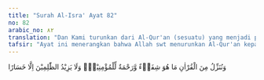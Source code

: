 ```yaml
---
title: "Surah Al-Isra' Ayat 82"
no: 82
arabic_no: ٨٢
translation: "Dan Kami turunkan dari Al-Qur'an (sesuatu) yang menjadi penawar dan rahmat bagi orang yang beriman, sedangkan bagi orang yang zalim (Al-Qur'an itu) hanya akan menambah kerugian."
tafsir: "Ayat ini menerangkan bahwa Allah swt menurunkan Al-Qur'an kepada Muhammad sebagai obat dari penyakit hati, yaitu kesyirikan, kekafiran, dan kemunafikan. Al-Qur'an juga merupakan rahmat bagi kaum Muslimin karena memberi petunjuk kepada mereka, sehingga mereka masuk surga dan terhindar dari azab Allah.\n\nAl-Qur'an telah membebaskan kaum Muslimin dari kebodohan sehingga mereka menjadi bangsa yang menguasai dunia pada masa kekhalifahan Umayyah dan Abbasiyah. Kemudian mereka kembali menjadi umat yang terbelakang karena mengabaikan ajaran-ajaran Al-Qur'an. Dahulu mereka menjadi umat yang disegani, tetapi kemudian menjadi pion-pion yang dijadikan umpan oleh musuh dalam percaturan dunia. Karena mereka dulu melaksanakan ajaran Al-Qur'an, negeri mereka menjadi pusat dunia ilmu pengetahuan, perdagangan dunia, dan sebagainya, serta pernah hidup makmur dan bahagia. Ayat ini memperingatkan kaum Muslimin bahwa mereka akan dapat memegang peranan kembali di dunia, jika mau mengikuti Al-Qur'an dan berpegang teguh pada ajarannya dalam semua bidang kehidupan.\n\nSebaliknya jika mereka tidak mau melaksanakan ajaran Al-Qur'an dengan sungguh-sungguh, mengutamakan kepentingan pribadi di atas kepentingan agama dan masyarakat, serta hanya mementingkan kehidupan dunia, maka Allah akan menjadikan musuh-musuh mereka sebagai penguasa atas diri mereka, sehingga menjadi orang asing atau budak di negeri sendiri.\n\nCukup pahit pengalaman kaum Muslimin akibat mengabaikan ajaran Al-Qur'an. Al-Qur'an menyuruh mereka bersatu dan bermusyawarah, tetapi mereka berpecah belah karena masalah-masalah khilafiah yang kecil dan remeh, sedangkan masalah-masalah yang penting dan besar diabaikan.\n\nAyat ini juga mengingatkan kaum Muslimin bahwa bagi orang-orang yang zalim, yaitu yang ingkar, syirik, dan munafik, Al-Qur'an hanya akan menambah kerugian bagi diri mereka, karena setiap ajaran yang dibawa Al-Qur'an akan mereka tolak. Padahal, jika diterima, pasti akan menguntungkan mereka."
---
```

وَنُنَزِّلُ مِنَ الْقُرْاٰنِ مَا هُوَ شِفَاۤءٌ وَّرَحْمَةٌ لِّلْمُؤْمِنِيْنَۙ وَلَا يَزِيْدُ الظّٰلِمِيْنَ اِلَّا خَسَارًا